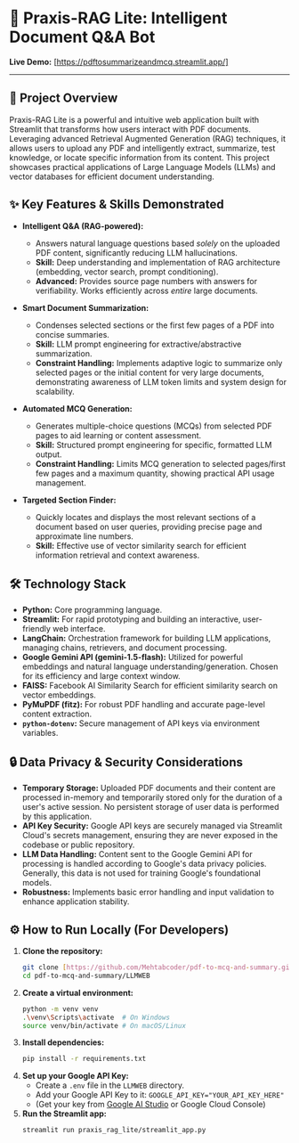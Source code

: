 # 📄 Praxis-RAG Lite: Intelligent Document Q&A Bot

**Live Demo:** [https://pdftosummarizeandmcq.streamlit.app/]

---

## 🚀 Project Overview

Praxis-RAG Lite is a powerful and intuitive web application built with Streamlit that transforms how users interact with PDF documents. Leveraging advanced Retrieval Augmented Generation (RAG) techniques, it allows users to upload any PDF and intelligently extract, summarize, test knowledge, or locate specific information from its content. This project showcases practical applications of Large Language Models (LLMs) and vector databases for efficient document understanding.

## ✨ Key Features & Skills Demonstrated

* **Intelligent Q&A (RAG-powered):**
    * Answers natural language questions based *solely* on the uploaded PDF content, significantly reducing LLM hallucinations.
    * **Skill:** Deep understanding and implementation of RAG architecture (embedding, vector search, prompt conditioning).
    * **Advanced:** Provides source page numbers with answers for verifiability. Works efficiently across *entire* large documents.

* **Smart Document Summarization:**
    * Condenses selected sections or the first few pages of a PDF into concise summaries.
    * **Skill:** LLM prompt engineering for extractive/abstractive summarization.
    * **Constraint Handling:** Implements adaptive logic to summarize only selected pages or the initial content for very large documents, demonstrating awareness of LLM token limits and system design for scalability.

* **Automated MCQ Generation:**
    * Generates multiple-choice questions (MCQs) from selected PDF pages to aid learning or content assessment.
    * **Skill:** Structured prompt engineering for specific, formatted LLM output.
    * **Constraint Handling:** Limits MCQ generation to selected pages/first few pages and a maximum quantity, showing practical API usage management.

* **Targeted Section Finder:**
    * Quickly locates and displays the most relevant sections of a document based on user queries, providing precise page and approximate line numbers.
    * **Skill:** Effective use of vector similarity search for efficient information retrieval and context awareness.

## 🛠️ Technology Stack

* **Python:** Core programming language.
* **Streamlit:** For rapid prototyping and building an interactive, user-friendly web interface.
* **LangChain:** Orchestration framework for building LLM applications, managing chains, retrievers, and document processing.
* **Google Gemini API (gemini-1.5-flash):** Utilized for powerful embeddings and natural language understanding/generation. Chosen for its efficiency and large context window.
* **FAISS:** Facebook AI Similarity Search for efficient similarity search on vector embeddings.
* **PyMuPDF (fitz):** For robust PDF handling and accurate page-level content extraction.
* **`python-dotenv`:** Secure management of API keys via environment variables.

## 🔒 Data Privacy & Security Considerations

* **Temporary Storage:** Uploaded PDF documents and their content are processed in-memory and temporarily stored only for the duration of a user's active session. No persistent storage of user data is performed by this application.
* **API Key Security:** Google API keys are securely managed via Streamlit Cloud's secrets management, ensuring they are never exposed in the codebase or public repository.
* **LLM Data Handling:** Content sent to the Google Gemini API for processing is handled according to Google's data privacy policies. Generally, this data is not used for training Google's foundational models.
* **Robustness:** Implements basic error handling and input validation to enhance application stability.

## ⚙️ How to Run Locally (For Developers)

1.  **Clone the repository:**
    ```bash
    git clone [https://github.com/Mehtabcoder/pdf-to-mcq-and-summary.git](https://github.com/Mehtabcoder/pdf-to-mcq-and-summary.git)
    cd pdf-to-mcq-and-summary/LLMWEB
    ```
2.  **Create a virtual environment:**
    ```bash
    python -m venv venv
    .\venv\Scripts\activate  # On Windows
    source venv/bin/activate # On macOS/Linux
    ```
3.  **Install dependencies:**
    ```bash
    pip install -r requirements.txt
    ```
4.  **Set up your Google API Key:**
    * Create a `.env` file in the `LLMWEB` directory.
    * Add your Google API Key to it: `GOOGLE_API_KEY="YOUR_API_KEY_HERE"`
    * (Get your key from [Google AI Studio](https://aistudio.google.com/app/apikey) or Google Cloud Console)
5.  **Run the Streamlit app:**
    ```bash
    streamlit run praxis_rag_lite/streamlit_app.py
    ```
